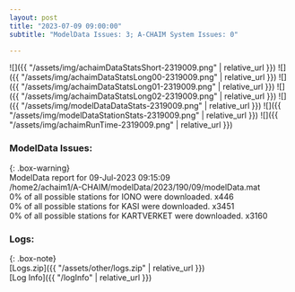 ```yaml
---
layout: post
title: "2023-07-09 09:00:00"
subtitle: "ModelData Issues: 3; A-CHAIM System Issues: 0"

---
```


![]({{ "/assets/img/achaimDataStatsShort-2319009.png" | relative_url }})
![]({{ "/assets/img/achaimDataStatsLong00-2319009.png" | relative_url }})
![]({{ "/assets/img/achaimDataStatsLong01-2319009.png" | relative_url }})
![]({{ "/assets/img/achaimDataStatsLong02-2319009.png" | relative_url }})
![]({{ "/assets/img/modelDataDataStats-2319009.png" | relative_url }})
![]({{ "/assets/img/modelDataStationStats-2319009.png" | relative_url }})
![]({{ "/assets/img/achaimRunTime-2319009.png" | relative_url }})


### ModelData Issues:  
  
{: .box-warning}  
 ModelData report for 09-Jul-2023 09:15:09   
 /home2/achaim1/A-CHAIM/modelData/2023/190/09/modelData.mat   
 0% of all possible stations for IONO were downloaded. x446   
 0% of all possible stations for KASI were downloaded. x3451   
 0% of all possible stations for KARTVERKET were downloaded. x3160   
  


### Logs:  
  
{: .box-note}  
[Logs.zip]({{ "/assets/other/logs.zip" | relative_url }})  
[Log Info]({{ "/logInfo" | relative_url }})  

